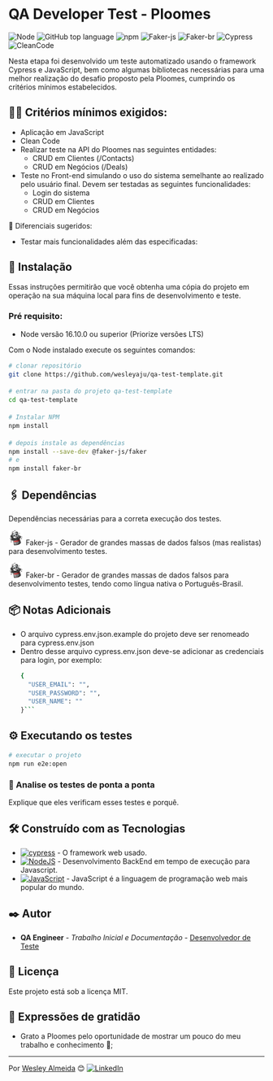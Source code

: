 # QA Developer Test - Ploomes
![Node](https://img.shields.io/badge/Node-v12.3.0-orange) ![GitHub top language](https://img.shields.io/github/languages/top/wesleyaju/qa-test-template) ![npm](https://img.shields.io/badge/npm-v8.1.2-yellow) ![Faker-js](https://img.shields.io/badge/Faker--js-v7.6.0-yellowgreen) ![Faker-br](https://img.shields.io/badge/Faker--br-v0.4.1-brightgreen) ![Cypress](https://img.shields.io/badge/Cypress-v12.3.0-green) ![CleanCode](https://img.shields.io/badge/Clean%20Code-Evangelist-_.svg)

Nesta etapa foi desenvolvido um teste automatizado usando o framework Cypress e JavaScript, bem como algumas bibliotecas necessárias para uma melhor realização do desafio proposto pela Ploomes, cumprindo os critérios mínimos estabelecidos.

## 👩‍💻 Critérios mínimos exigidos:
- Aplicação em JavaScript
- Clean Code
- Realizar teste na API do Ploomes nas seguintes entidades:
  - CRUD em Clientes (/Contacts)
  - CRUD em Negócios (/Deals)
- Teste no Front-end simulando o uso do sistema semelhante ao realizado pelo usuário final. Devem ser testadas as seguintes funcionalidades:
  - Login do sistema
  - CRUD em Clientes
  - CRUD em Negócios

🎯 Diferenciais sugeridos:
- Testar mais funcionalidades além das especificadas:

## 🔧 Instalação
 Essas instruções permitirão que você obtenha uma cópia do projeto em operação na sua máquina local para fins de desenvolvimento e teste.
 
### Pré requisito: 

  - Node versão 16.10.0 ou superior (Priorize versões LTS)

Com o Node instalado execute os seguintes comandos:

```bash
# clonar repositório
git clone https://github.com/wesleyaju/qa-test-template.git

# entrar na pasta do projeto qa-test-template
cd qa-test-template

# Instalar NPM
npm install

# depois instale as dependências
npm install --save-dev @faker-js/faker
# e
npm install faker-br
```

## 🖇️ Dependências

Dependências necessárias para a correta execução dos testes.

<div align="left">
  <img src="https://github.com/faker-js/faker/blob/next/docs/public/logo.svg" width="30"/> Faker-js - Gerador de grandes massas de dados falsos (mas realistas) para desenvolvimento testes.
  
  <img src="https://github.com/faker-js/faker/blob/next/docs/public/logo.svg" width="30"/> Faker-br - Gerador de grandes massas de dados falsos para desenvolvimento testes, tendo como língua nativa o Português-Brasil.</div>
 
## 📦 Notas Adicionais

- O arquivo cypress.env.json.example do projeto deve ser renomeado para cypress.env.json
- Dentro desse arquivo cypress.env.json deve-se adicionar as credenciais para login, por exemplo:
  ```bash
  {
    "USER_EMAIL": "",
    "USER_PASSWORD": "",
    "USER_NAME": ""
  }```

## ⚙️ Executando os testes

```bash
# executar o projeto
npm run e2e:open
```

### 🔩 Analise os testes de ponta a ponta

Explique que eles verificam esses testes e porquê.


## 🛠️ Construído com as Tecnologias

* [![cypress](https://img.shields.io/badge/-cypress-%23E5E5E5?style=for-the-badge&logo=cypress&logoColor=058a5e)](https://docs.cypress.io/guides/overview/why-cypress) - O framework web usado.
* [![NodeJS](https://img.shields.io/badge/node.js-6DA55F?style=for-the-badge&logo=node.js&logoColor=white)](https://nodejs.org/en/docs/) - Desenvolvimento BackEnd em tempo de execução para Javascript.
* [![JavaScript](https://img.shields.io/badge/JavaScript-323330?style=for-the-badge&logo=javascript&logoColor=F7DF1E)](https://www.w3schools.com/js/) - JavaScript é a linguagem de programação web mais popular do mundo.


## ✒️ Autor

* **QA Engineer** - *Trabalho Inicial e Documentação* - [Desenvolvedor de Teste](https://github.com/wesleyaju)

## 📄 Licença

Este projeto está sob a licença MIT.

## 🎁 Expressões de gratidão

* Grato a Ploomes pelo oportunidade de mostrar um pouco do meu trabalho e conhecimento 📢;

---
Por [Wesley Almeida](https://github.com/wesleyaju) 😊
[![LinkedIn](https://img.shields.io/badge/linkedin-%230077B5.svg?style=for-the-badge&logo=linkedin&logoColor=white)](https://www.linkedin.com/in/wesleyalmeida-qa)

